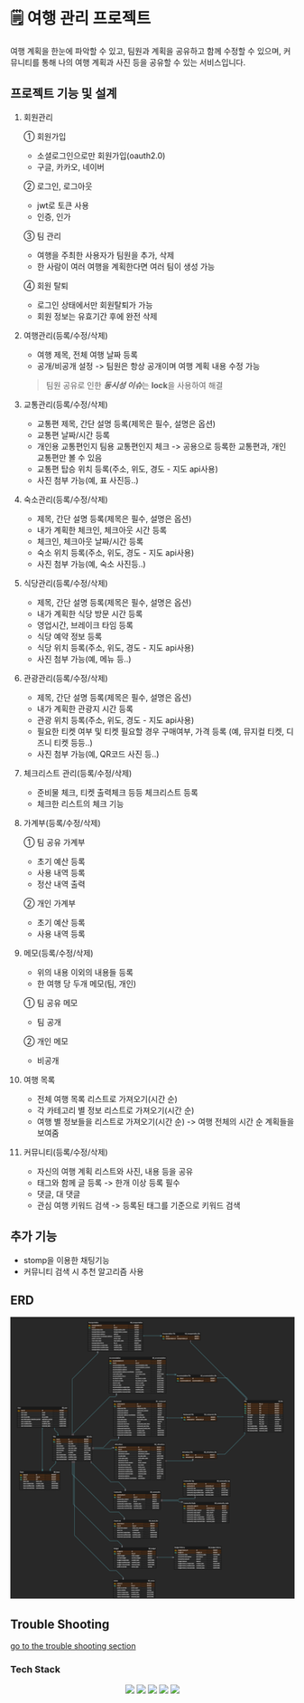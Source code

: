 # 🗒 여행 관리 프로젝트

여행 계획을 한눈에 파악할 수 있고, 팀원과 계획을 공유하고 함께 수정할 수 있으며, 
커뮤니티를 통해 나의 여행 계획과 사진 등을 공유할 수 있는 서비스입니다.

## 프로젝트 기능 및 설계
1. 회원관리

   ① 회원가입
   - 소셜로그인으로만 회원가입(oauth2.0)
   - 구글, 카카오, 네이버
   
   ② 로그인, 로그아웃
   - jwt로 토큰 사용
   - 인증, 인가
   
   ③ 팀 관리
   - 여행을 주최한 사용자가 팀원을 추가, 삭제
   - 한 사람이 여러 여행을 계획한다면 여러 팀이 생성 가능
   
   ④ 회원 탈퇴
   - 로그인 상태에서만 회원탈퇴가 가능
   - 회원 정보는 유효기간 후에 완전 삭제


2. 여행관리(등록/수정/삭제)
   - 여행 제목, 전체 여행 날짜 등록
   - 공개/비공개 설정
   -> 팀원은 항상 공개이며 여행 계획 내용 수정 가능
   > 팀원 공유로 인한 ***동시성 이슈***는 **lock**을 사용하여 해결

   
3. 교통관리(등록/수정/삭제) 
   - 교통편 제목, 간단 설명 등록(제목은 필수, 설명은 옵션)
   - 교통편 날짜/시간 등록
   - 개인용 교통편인지 팀용 교통편인지 체크 -> 공용으로 등록한 교통편과, 개인 교통편만 볼 수 있음
   - 교통편 탑승 위치 등록(주소, 위도, 경도 - 지도 api사용)
   - 사진 첨부 가능(예, 표 사진등..)


4. 숙소관리(등록/수정/삭제)
   - 제목, 간단 설명 등록(제목은 필수, 설명은 옵션)
   - 내가 계획한 체크인, 체크아웃 시간 등록
   - 체크인, 체크아웃 날짜/시간 등록
   - 숙소 위치 등록(주소, 위도, 경도 - 지도 api사용)
   - 사진 첨부 가능(예, 숙소 사진등..)


5. 식당관리(등록/수정/삭제)
   - 제목, 간단 설명 등록(제목은 필수, 설명은 옵션)
   - 내가 계획한 식당 방문 시간 등록
   - 영업시간, 브레이크 타임 등록 
   - 식당 예약 정보 등록
   - 식당 위치 등록(주소, 위도, 경도 - 지도 api사용)
   - 사진 첨부 가능(예, 메뉴 등..)


6. 관광관리(등록/수정/삭제)
   - 제목, 간단 설명 등록(제목은 필수, 설명은 옵션) 
   - 내가 계획한 관광지 시간 등록
   - 관광 위치 등록(주소, 위도, 경도 - 지도 api사용) 
   - 필요한 티켓 여부 및 티켓 필요할 경우 구매여부, 가격 등록 (예, 뮤지컬 티켓, 디즈니 티켓 등등..)
   - 사진 첨부 가능(예, QR코드 사진 등..)


7. 체크리스트 관리(등록/수정/삭제)
   - 준비물 체크, 티켓 출력체크 등등 체크리스트 등록
   - 체크한 리스트의 체크 기능


8. 가계부(등록/수정/삭제)

   ① 팀 공유 가계부
   - 초기 예산 등록
   - 사용 내역 등록
   - 정산 내역 출력
  
   ② 개인 가계부
   - 초기 예산 등록
   - 사용 내역 등록


9. 메모(등록/수정/삭제)
   - 위의 내용 이외의 내용들 등록
   - 한 여행 당 두개 메모(팀, 개인)
   
   ① 팀 공유 메모
   - 팀 공개

   ② 개인 메모
   - 비공개


10. 여행 목록
    - 전체 여행 목록 리스트로 가져오기(시간 순)
    - 각 카테고리 별 정보 리스트로 가져오기(시간 순)
    - 여행 별 정보들을 리스트로 가져오기(시간 순)
    -> 여행 전체의 시간 순 계획들을 보여줌


11. 커뮤니티(등록/수정/삭제)
    - 자신의 여행 계획 리스트와 사진, 내용 등을 공유
    - 태그와 함께 글 등록 -> 한개 이상 등록 필수
    - 댓글, 대 댓글
    - 관심 여행 키워드 검색 -> 등록된 태그를 기준으로 키워드 검색


## 추가 기능
- stomp을 이용한 채팅기능
- 커뮤니티 검색 시 추천 알고리즘 사용


## ERD 
![ERD](doc/img/erd.png)

## Trouble Shooting
[go to the trouble shooting section](doc/TROUBLE_SHOOTING.md)

### Tech Stack
<div align=center> 
   <img src="https://img.shields.io/badge/java-007396?style=for-the-badge&logo=java&logoColor=white"> 
   <img src="https://img.shields.io/badge/spring-6DB33F?style=for-the-badge&logo=spring&logoColor=white"> 
   <img src="https://img.shields.io/badge/PostgreSQL-4169E1?style=for-the-badge&logo=PostgreSQL&logoColor=white"> 
   <img src="https://img.shields.io/badge/git-F05032?style=for-the-badge&logo=git&logoColor=white">
   <img src="https://img.shields.io/badge/github-181717?style=for-the-badge&logo=github&logoColor=white">
</div>

